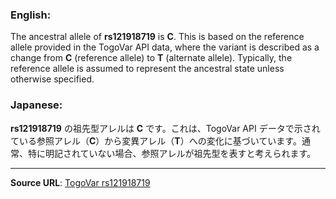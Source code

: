 ### English:
The ancestral allele of **rs121918719** is **C**. This is based on the reference allele provided in the TogoVar API data, where the variant is described as a change from **C** (reference allele) to **T** (alternate allele). Typically, the reference allele is assumed to represent the ancestral state unless otherwise specified.

### Japanese:
**rs121918719** の祖先型アレルは **C** です。これは、TogoVar API データで示されている参照アレル（**C**）から変異アレル（**T**）への変化に基づいています。通常、特に明記されていない場合、参照アレルが祖先型を表すと考えられます。

---

**Source URL**: [TogoVar rs121918719](https://togovar.org/variant/tgv223900031)